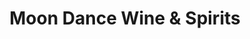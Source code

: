 ---
title: "Moon Dance Wine & Spirits"
url: /fort-collins/moon-dance-wine-und-spirits/
shop: Spirituosen
---